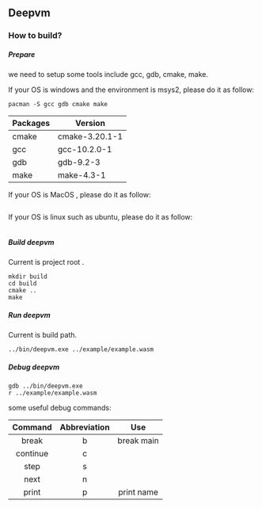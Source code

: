 ## Deepvm 

### How to build?

##### Prepare

we need to setup some tools include gcc, gdb, cmake, make.

If your OS is windows and the environment is msys2,  please do it as follow:

```shell
pacman -S gcc gdb cmake make
```

| Packages | Version        |
| -------- | -------------- |
| cmake    | cmake-3.20.1-1 |
| gcc      | gcc-10.2.0-1   |
| gdb      | gdb-9.2-3      |
| make     | make-4.3-1     |

If your OS is MacOS , please do it as follow:

```shell

```

If your OS is linux such as ubuntu, please do it as follow:

```

```

##### Build deepvm

Current is project root .

```shell
mkdir build
cd build
cmake ..
make
```

##### Run deepvm

Current is build path.

```shell
../bin/deepvm.exe ../example/example.wasm
```

##### Debug deepvm

```
gdb ../bin/deepvm.exe
r ../example/example.wasm
```

some useful debug commands:

| Command  | Abbreviation |    Use     |
| :------: | :----------: | :--------: |
|  break   |      b       | break main |
| continue |      c       |            |
|   step   |      s       |            |
|   next   |      n       |            |
|  print   |      p       | print name |

